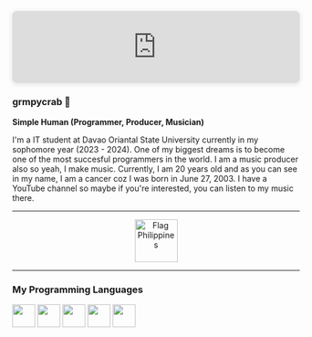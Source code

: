 <div style="position: relative; width: 100%; height: 0; padding-top: 25.0000%;
 padding-bottom: 0; box-shadow: 0 2px 8px 0 rgba(63,69,81,0.16); margin-top: 1.6em; margin-bottom: 0.9em; overflow: hidden;
 border-radius: 8px; will-change: transform;">
  <iframe loading="lazy" style="position: absolute; width: 100%; height: 100%; top: 0; left: 0; border: none; padding: 0;margin: 0;"
    src="https:&#x2F;&#x2F;www.canva.com&#x2F;design&#x2F;DAFzwfJwzUM&#x2F;view?embed" allowfullscreen="allowfullscreen" allow="fullscreen">
  </iframe>
</div>
<a href="https:&#x2F;&#x2F;www.canva.com&#x2F;design&#x2F;DAFzwfJwzUM&#x2F;view?utm_content=DAFzwfJwzUM&amp;utm_campaign=designshare&amp;utm_medium=embeds&amp;utm_source=link" target="_blank" rel="noopener"></a>

### grmpycrab 🦀

**Simple Human (Programmer, Producer, Musician)**

I'm a IT student at Davao Oriantal State University currently in my sophomore year (2023 - 2024). One of my biggest dreams is to become one of the most succesful programmers in the world. I am a music producer also so yeah, I make music. Currently, I am 20 years old and as you can see in my name, I am a cancer coz I was born in June 27, 2003. I have a YouTube channel so maybe if you're interested, you can listen to my music there.

___
<p align="center"><img src="https://raw.githubusercontent.com/Tarikul-Islam-Anik/Telegram-Animated-Emojis/main/Flags/Flag%20Philippines.webp" alt="Flag Philippines" width="75" height="75" /></p>

---
### My Programming Languages

<p align = "left">
<img src="https://cdn.jsdelivr.net/gh/devicons/devicon/icons/java/java-original-wordmark.svg" width="40" height="40" margin-right = "10px"/>
<img src="https://cdn.jsdelivr.net/gh/devicons/devicon/icons/python/python-original.svg" width="40" height="40" margin-right = "10px"/>
<img src="https://cdn.jsdelivr.net/gh/devicons/devicon/icons/html5/html5-original.svg" width="40" height="40" margin-right = "10px"/>
<img src="https://cdn.jsdelivr.net/gh/devicons/devicon/icons/css3/css3-original.svg" width=width="40" height="40" margin-right = "10px"/>
<img src="https://cdn.jsdelivr.net/gh/devicons/devicon/icons/javascript/javascript-original.svg" width="40" height="40" margin-right = "10px"/>
</p>